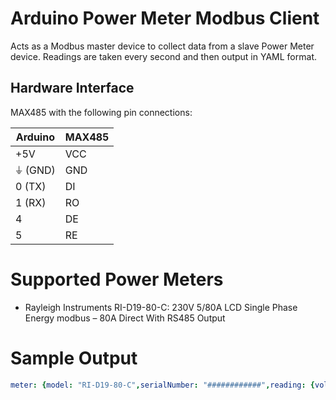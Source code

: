 # Arduino Power Meter Modbus Client
Acts as a Modbus master device to collect data from a slave Power Meter device.
Readings are taken every second and then output in YAML format.

## Hardware Interface
MAX485 with the following pin connections:

| Arduino | MAX485 |
| ------- | ------ |
| +5V     | VCC    |
| ⏚ (GND) | GND    |
| 0 (TX)  | DI     |
| 1 (RX)  | RO     |
| 4       | DE     |
| 5       | RE     |

# Supported Power Meters
* Rayleigh Instruments RI-D19-80-C: 230V 5/80A LCD Single Phase Energy modbus – 80A Direct With RS485 Output

# Sample Output
```yaml
meter: {model: "RI-D19-80-C",serialNumber: "############",reading: {voltage: 2471e-1,current: 3e-1,frequency: 500e-1,activePower: 81,reactivePower: 28,apparentPower: 90,powerFactor: 1000e-1,temperature: 31,activeEnergy: 88e-2}}
```
